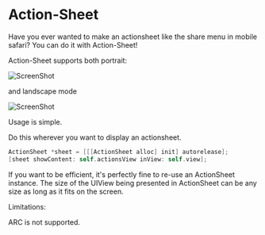 Action-Sheet
============

Have you ever wanted to make an actionsheet like the share menu in mobile safari? You can do it with Action-Sheet!

Action-Sheet supports both portrait:

![ScreenShot](https://raw.github.com/loofy2/Action-Sheet/master/portrait.png)

and landscape mode

![ScreenShot](https://raw.github.com/loofy2/Action-Sheet/master/landscape.png)

Usage is simple.

Do this wherever you want to display an actionsheet.

```Objective-C
ActionSheet *sheet = [[[ActionSheet alloc] init] autorelease];
[sheet showContent: self.actionsView inView: self.view];
```
If you want to be efficient, it's perfectly fine to re-use an ActionSheet instance.
The size of the UIView being presented in ActionSheet can be any size as long as it fits on the screen.


Limitations:

ARC is not supported.
